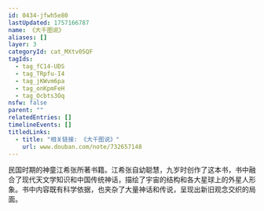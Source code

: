 ```yaml
---
id: 0434-jfwh5e80
lastUpdated: 1757166787
name: 《大千图说》
aliases: []
layer: 3
categoryId: cat_MXtv05QF
tagIds:
  - tag_fC14-UDS
  - tag_TRpfu-I4
  - tag_jKWvm6pa
  - tag_onKpmFeH
  - tag_Ocbts3Oq
nsfw: false
parent: ""
relatedEntries: []
timelineEvents: []
titledLinks:
  - title: "相关链接: 《大千图说》"
    url: www.douban.com/note/732657148
---
```


民国时期的神童江希张所著书籍。江希张自幼聪慧，九岁时创作了这本书，书中融合了现代天文学知识和中国传统神话，描绘了宇宙的结构和各大星球上的外星人形象。书中内容既有科学依据，也夹杂了大量神话和传说，呈现出新旧观念交织的局面。